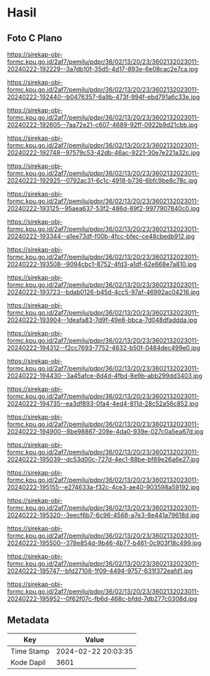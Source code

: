# Hasil

## Foto C Plano

https://sirekap-obj-formc.kpu.go.id/2af7/pemilu/pdpr/36/02/13/20/23/3602132023011-20240222-192229--3a7db10f-35d5-4d17-893e-6e08cac2e7ca.jpg

https://sirekap-obj-formc.kpu.go.id/2af7/pemilu/pdpr/36/02/13/20/23/3602132023011-20240222-192440--b0476357-6a9b-473f-994f-ebd791a6c33e.jpg

https://sirekap-obj-formc.kpu.go.id/2af7/pemilu/pdpr/36/02/13/20/23/3602132023011-20240222-192605--7aa72e21-c607-4689-92ff-0922b9d21cbb.jpg

https://sirekap-obj-formc.kpu.go.id/2af7/pemilu/pdpr/36/02/13/20/23/3602132023011-20240222-192748--97579c53-42db-46ac-9221-30e7e221a32c.jpg

https://sirekap-obj-formc.kpu.go.id/2af7/pemilu/pdpr/36/02/13/20/23/3602132023011-20240222-192925--0792ac31-6c1c-4918-b736-6bfc9be8c78c.jpg

https://sirekap-obj-formc.kpu.go.id/2af7/pemilu/pdpr/36/02/13/20/23/3602132023011-20240222-193125--95aea637-53f2-486d-89f2-9977907840c0.jpg

https://sirekap-obj-formc.kpu.go.id/2af7/pemilu/pdpr/36/02/13/20/23/3602132023011-20240222-193344--a1ee73df-f00b-4fcc-bfec-ce48cbedb912.jpg

https://sirekap-obj-formc.kpu.go.id/2af7/pemilu/pdpr/36/02/13/20/23/3602132023011-20240222-193508--9094cbc1-8752-4fd3-a1df-62e668e7a810.jpg

https://sirekap-obj-formc.kpu.go.id/2af7/pemilu/pdpr/36/02/13/20/23/3602132023011-20240222-193723--bdab0126-b45d-4cc5-97af-46992ac04216.jpg

https://sirekap-obj-formc.kpu.go.id/2af7/pemilu/pdpr/36/02/13/20/23/3602132023011-20240222-193904--1deafa83-7d9f-49e8-bbca-7d048dfaddda.jpg

https://sirekap-obj-formc.kpu.go.id/2af7/pemilu/pdpr/36/02/13/20/23/3602132023011-20240222-194312--f2cc7693-7752-4632-b50f-0484dec499e0.jpg

https://sirekap-obj-formc.kpu.go.id/2af7/pemilu/pdpr/36/02/13/20/23/3602132023011-20240222-194430--3a45afce-8d4d-4fbd-8e9b-abb299dd3403.jpg

https://sirekap-obj-formc.kpu.go.id/2af7/pemilu/pdpr/36/02/13/20/23/3602132023011-20240222-194735--ea3df893-0fa4-4ed4-811d-28c52a56c852.jpg

https://sirekap-obj-formc.kpu.go.id/2af7/pemilu/pdpr/36/02/13/20/23/3602132023011-20240222-194900--8be98867-209e-4da0-939e-027c0a5ea67d.jpg

https://sirekap-obj-formc.kpu.go.id/2af7/pemilu/pdpr/36/02/13/20/23/3602132023011-20240222-195039--dc53d00c-727d-4ec1-88be-bf69e26a6e27.jpg

https://sirekap-obj-formc.kpu.go.id/2af7/pemilu/pdpr/36/02/13/20/23/3602132023011-20240222-195155--e274633a-f32c-4ce3-ae40-903598a59192.jpg

https://sirekap-obj-formc.kpu.go.id/2af7/pemilu/pdpr/36/02/13/20/23/3602132023011-20240222-195320--3eecf6b7-6c96-4568-a7e3-8e441a79618d.jpg

https://sirekap-obj-formc.kpu.go.id/2af7/pemilu/pdpr/36/02/13/20/23/3602132023011-20240222-195500--378e854d-9b46-4b77-b461-0c903f18c499.jpg

https://sirekap-obj-formc.kpu.go.id/2af7/pemilu/pdpr/36/02/13/20/23/3602132023011-20240222-195747--bfd27108-1f09-4494-9757-631f372eafd1.jpg

https://sirekap-obj-formc.kpu.go.id/2af7/pemilu/pdpr/36/02/13/20/23/3602132023011-20240222-195952--0f62f07c-fb6d-468c-bfdd-7db277c0308d.jpg


## Metadata

| Key        | Value               |
| ---------- | ------------------- |
| Time Stamp | 2024-02-22 20:03:35 |
| Kode Dapil | 3601                |



